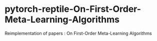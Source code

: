 # pytorch-reptile-On-First-Order-Meta-Learning-Algorithms
Reimplementation of papers : On First-Order Meta-Learning Algorithms
